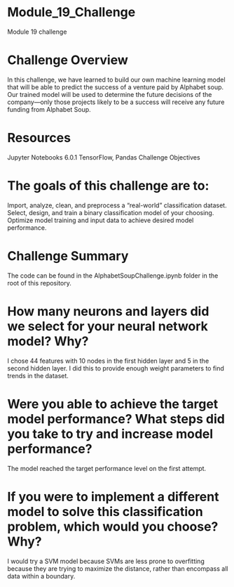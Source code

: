 # Module_19_Challenge
Module  19 challenge 
# Challenge Overview

In this challenge, we have learned to build our own machine learning model that will be able to predict the success of a venture paid by Alphabet soup. Our trained model will be used to determine the future decisions of the company—only those projects likely to be a success will receive any future funding from Alphabet Soup.

# Resources

Jupyter Notebooks 6.0.1
TensorFlow, Pandas
Challenge Objectives

# The goals of this challenge are to:

Import, analyze, clean, and preprocess a “real-world” classification dataset. Select, design, and train a binary classification model of your choosing. Optimize model training and input data to achieve desired model performance.

# Challenge Summary

The code can be found in the AlphabetSoupChallenge.ipynb folder in the root of this repository.

# How many neurons and layers did we select for your neural network model? Why?

I chose 44 features with 10 nodes in the first hidden layer and 5 in the second hidden layer. I did this to provide enough weight parameters to find trends in the dataset.

# Were you able to achieve the target model performance? What steps did you take to try and increase model performance?

The model reached the target performance level on the first attempt.

# If you were to implement a different model to solve this classification problem, which would you choose? Why?

I would try a SVM model because SVMs are less prone to overfitting because they are trying to maximize the distance, rather than encompass all data within a boundary.
